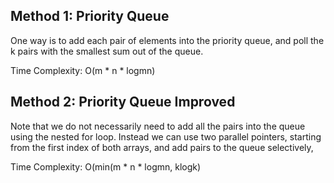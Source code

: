 ## Method 1: Priority Queue

One way is to add each pair of elements into the priority queue, and poll the k pairs with the smallest sum out of the queue.

Time Complexity: O(m * n * logmn)

## Method 2: Priority Queue Improved

Note that we do not necessarily need to add all the pairs into the queue using the nested for loop. Instead we can use two parallel pointers, starting from the first
index of both arrays, and add pairs to the queue selectively,

Time Complexity: O(min(m * n * logmn, klogk)
